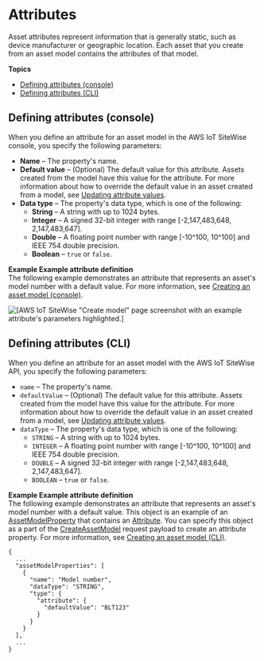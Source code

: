 # Attributes<a name="attributes"></a>

Asset attributes represent information that is generally static, such as device manufacturer or geographic location\. Each asset that you create from an asset model contains the attributes of that model\.

**Topics**
+ [Defining attributes \(console\)](#define-attributes-console)
+ [Defining attributes \(CLI\)](#define-attributes-cli)

## Defining attributes \(console\)<a name="define-attributes-console"></a>

When you define an attribute for an asset model in the AWS IoT SiteWise console, you specify the following parameters:
+ <a name="asset-property-name-console"></a>**Name** – The property's name\.
+ **Default value** – \(Optional\) The default value for this attribute\. Assets created from the model have this value for the attribute\. For more information about how to override the default value in an asset created from a model, see [Updating attribute values](update-attribute-values.md)\.
+ <a name="asset-property-data-type-console"></a>**Data type** – The property's data type, which is one of the following:
  + **String** – A string with up to 1024 bytes\.
  + **Integer** – A signed 32\-bit integer with range \[\-2,147,483,648, 2,147,483,647\]\.
  + **Double** – A floating point number with range \[\-10^100, 10^100\] and IEEE 754 double precision\.
  + **Boolean** – `true` or `false`\.

**Example Example attribute definition**  
The following example demonstrates an attribute that represents an asset's model number with a default value\. For more information, see [Creating an asset model \(console\)](create-asset-models.md#create-asset-model-console)\.  

![\[AWS IoT SiteWise "Create model" page screenshot with an example attribute's parameters highlighted.\]](http://docs.aws.amazon.com/iot-sitewise/latest/userguide/images/sitewise-define-attribute-console.png)

## Defining attributes \(CLI\)<a name="define-attributes-cli"></a>

When you define an attribute for an asset model with the AWS IoT SiteWise API, you specify the following parameters:
+ <a name="asset-property-name-cli"></a>`name` – The property's name\.
+ `defaultValue` – \(Optional\) The default value for this attribute\. Assets created from the model have this value for the attribute\. For more information about how to override the default value in an asset created from a model, see [Updating attribute values](update-attribute-values.md)\.
+ <a name="asset-property-data-type-cli"></a>`dataType` – The property's data type, which is one of the following:
  + `STRING` – A string with up to 1024 bytes\.
  + `INTEGER` – A floating point number with range \[\-10^100, 10^100\] and IEEE 754 double precision\.
  + `DOUBLE` – A signed 32\-bit integer with range \[\-2,147,483,648, 2,147,483,647\]\.
  + `BOOLEAN` – `true` or `false`\.

**Example Example attribute definition**  
The following example demonstrates an attribute that represents an asset's model number with a default value\. This object is an example of an [AssetModelProperty](https://docs.aws.amazon.com/iot-sitewise/latest/APIReference/API_AssetModelProperty.html) that contains an [Attribute](https://docs.aws.amazon.com/iot-sitewise/latest/APIReference/API_Attribute.html)\. You can specify this object as a part of the [CreateAssetModel](https://docs.aws.amazon.com/iot-sitewise/latest/APIReference/API_CreateAssetModel.html) request payload to create an attribute property\. For more information, see [Creating an asset model \(CLI\)](create-asset-models.md#create-asset-model-cli)\.  

```
{
  ...
  "assetModelProperties": [
    {
      "name": "Model number",
      "dataType": "STRING",
      "type": {
        "attribute": {
          "defaultValue": "BLT123"
        }
      }
    }
  ],
  ...
}
```